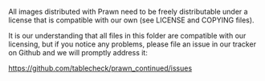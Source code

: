 All images distributed with Prawn need to be freely distributable under
a license that is compatible with our own (see LICENSE and COPYING files).

It is our understanding that all files in this folder are compatible
with our licensing, but if you notice any problems, please
file an issue in our tracker on Github and we will promptly address it:

https://github.com/tablecheck/prawn_continued/issues

